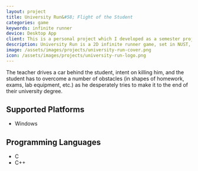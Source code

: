 ```yaml
---
layout: project
title: University Run&#58; Flight of the Student
categories: game
keywords: infinite runner
device: Desktop App
client: This is a personal project which I developed as a semester project for the course of Object-Oriented Programming during my <a href="/resume/bese/">undergraduate studies</a> at NUST.
description: University Run is a 2D infinite runner game, set in NUST, Pakistan. The gameplay consists of a student running away from an evil teacher.
image: /assets/images/projects/university-run-cover.png
icon: /assets/images/projects/university-run-logo.png
---
```


The teacher drives a car behind the student, intent on killing him, and the student has to overcome a number of obstacles (in shapes of homework, exams, lab equipment, etc.) as he desperately tries to make it to the end of their university degree.

## Supported Platforms
- Windows

## Programming Languages
- C
- C++
